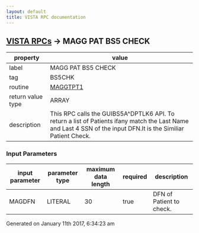 ```yaml
---
layout: default
title: VISTA RPC documentation
---
```




## [VISTA RPCs](TableOfContent.md) &#8594; MAGG PAT BS5 CHECK 

 property | value 
--- | --- 
 label | MAGG PAT BS5 CHECK
 tag | BS5CHK
 routine | [MAGGTPT1](http://code.osehra.org/dox/Routine_MAGGTPT1_source.html)
 return value type | ARRAY
 description | This RPC calls the GUIBS5A^DPTLK6 API.  To return a list of Patients ifany match the Last Name and Last 4 SSN of the input DFN.It is the Similiar Patient Check.

### Input Parameters

| input parameter | parameter type | maximum data length | required | description | 
| --- | --- | --- | --- | --- | 
| MAGDFN | LITERAL | 30 | true | DFN of Patient to check. | 




Generated on January 11th 2017, 6:34:23 am